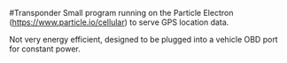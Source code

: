 #Transponder
Small program running on the Particle Electron (https://www.particle.io/cellular) to serve GPS location data.

Not very energy efficient, designed to be plugged into a vehicle OBD port for constant power. 
